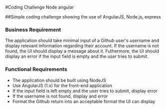 #Coding Challenge Node angular

##Simple coding challenge showing the use of AngularJS, Node.js, express

### Business Requirement
The application should take minimal input of a Github user's username and display relevant information regarding their account. If the username is not found, the UI should display a message about it. Futhermore, the UI should display an error if the input field is empty and the user tries to submit.

### Functional Requirements
- The application should be built using NodeJS
- Use AngularJS (1.x) for the front-end application
- If the input field is left empty and the user tries to submit, display error
- If the username is not found, display and error
- Format the Github return into an  acceptable format the UI can display
